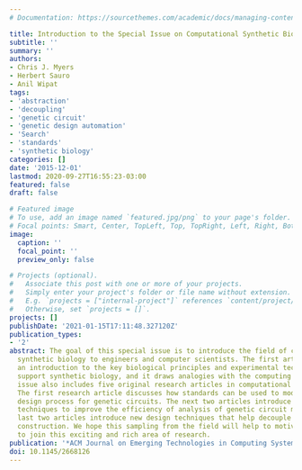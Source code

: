 ```yaml
---
# Documentation: https://sourcethemes.com/academic/docs/managing-content/

title: Introduction to the Special Issue on Computational Synthetic Biology
subtitle: ''
summary: ''
authors:
- Chris J. Myers
- Herbert Sauro
- Anil Wipat
tags:
- 'abstraction'
- 'decoupling'
- 'genetic circuit'
- 'genetic design automation'
- 'Search'
- 'standards'
- 'synthetic biology'
categories: []
date: '2015-12-01'
lastmod: 2020-09-27T16:55:23-03:00
featured: false
draft: false

# Featured image
# To use, add an image named `featured.jpg/png` to your page's folder.
# Focal points: Smart, Center, TopLeft, Top, TopRight, Left, Right, BottomLeft, Bottom, BottomRight.
image:
  caption: ''
  focal_point: ''
  preview_only: false

# Projects (optional).
#   Associate this post with one or more of your projects.
#   Simply enter your project's folder or file name without extension.
#   E.g. `projects = ["internal-project"]` references `content/project/deep-learning/index.md`.
#   Otherwise, set `projects = []`.
projects: []
publishDate: '2021-01-15T17:11:48.327120Z'
publication_types:
- '2'
abstract: The goal of this special issue is to introduce the field of computational
  synthetic biology to engineers and computer scientists. The first article gives
  an introduction to the key biological principles and experimental techniques that
  support synthetic biology, and it draws analogies with the computing field. This
  issue also includes five original research articles in computational synthetic biology.
  The first research article discusses how standards can be used to modularize the
  design process for genetic circuits. The next two articles introduce new abstraction
  techniques to improve the efficiency of analysis of genetic circuit models. The
  last two articles introduce new design techniques that help decouple design from
  construction. We hope this sampling from the field will help to motivate others
  to join this exciting and rich area of research.
publication: '*ACM Journal on Emerging Technologies in Computing Systems*'
doi: 10.1145/2668126
---
```

